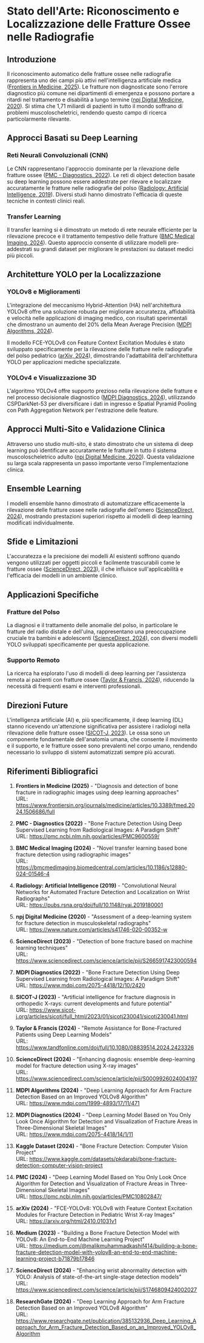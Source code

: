 # Stato dell'Arte: Riconoscimento e Localizzazione delle Fratture Ossee nelle Radiografie

## Introduzione

Il riconoscimento automatico delle fratture ossee nelle radiografie rappresenta uno dei campi più attivi nell'intelligenza artificiale medica ([Frontiers in Medicine, 2025](https://www.frontiersin.org/journals/medicine/articles/10.3389/fmed.2024.1506686/full)). Le fratture non diagnosticate sono l'errore diagnostico più comune nei dipartimenti di emergenza e possono portare a ritardi nel trattamento e disabilità a lungo termine ([npj Digital Medicine, 2020](https://www.nature.com/articles/s41746-020-00352-w)). Si stima che 1,71 miliardi di pazienti in tutto il mondo soffrano di problemi muscoloscheletrici, rendendo questo campo di ricerca particolarmente rilevante.

## Approcci Basati su Deep Learning

### Reti Neurali Convoluzionali (CNN)

Le CNN rappresentano l'approccio dominante per la rilevazione delle fratture ossee ([PMC - Diagnostics, 2022](https://pmc.ncbi.nlm.nih.gov/articles/PMC9600559/)). Le reti di object detection basate su deep learning possono essere addestrate per rilevare e localizzare accuratamente le fratture nelle radiografie del polso ([Radiology: Artificial Intelligence, 2019](https://pubs.rsna.org/doi/full/10.1148/ryai.2019180001)). Diversi studi hanno dimostrato l'efficacia di queste tecniche in contesti clinici reali.

### Transfer Learning

Il transfer learning si è dimostrato un metodo di rete neurale efficiente per la rilevazione precoce e il trattamento tempestivo delle fratture ([BMC Medical Imaging, 2024](https://bmcmedimaging.biomedcentral.com/articles/10.1186/s12880-024-01546-4)). Questo approccio consente di utilizzare modelli pre-addestrati su grandi dataset per migliorare le prestazioni su dataset medici più piccoli.

## Architetture YOLO per la Localizzazione

### YOLOv8 e Miglioramenti

L'integrazione del meccanismo Hybrid-Attention (HA) nell'architettura YOLOv8 offre una soluzione robusta per migliorare accuratezza, affidabilità e velocità nelle applicazioni di imaging medico, con risultati sperimentali che dimostrano un aumento del 20% della Mean Average Precision ([MDPI Algorithms, 2024](https://www.mdpi.com/1999-4893/17/11/471)).

Il modello FCE-YOLOv8 con Feature Context Excitation Modules è stato sviluppato specificamente per la rilevazione delle fratture nelle radiografie del polso pediatrico ([arXiv, 2024](https://arxiv.org/html/2410.01031v1)), dimostrando l'adattabilità dell'architettura YOLO per applicazioni mediche specializzate.

### YOLOv4 e Visualizzazione 3D

L'algoritmo YOLOv4 offre supporto prezioso nella rilevazione delle fratture e nel processo decisionale diagnostico ([MDPI Diagnostics, 2024](https://www.mdpi.com/2075-4418/14/1/11)), utilizzando CSPDarkNet-53 per diversificare i dati in ingresso e Spatial Pyramid Pooling con Path Aggregation Network per l'estrazione delle feature.

## Approcci Multi-Sito e Validazione Clinica

Attraverso uno studio multi-sito, è stato dimostrato che un sistema di deep learning può identificare accuratamente le fratture in tutto il sistema muscoloscheletrico adulto ([npj Digital Medicine, 2020](https://www.nature.com/articles/s41746-020-00352-w)). Questa validazione su larga scala rappresenta un passo importante verso l'implementazione clinica.

## Ensemble Learning

I modelli ensemble hanno dimostrato di automatizzare efficacemente la rilevazione delle fratture ossee nelle radiografie dell'omero ([ScienceDirect, 2024](https://www.sciencedirect.com/science/article/pii/S0009926024004197)), mostrando prestazioni superiori rispetto ai modelli di deep learning modificati individualmente.

## Sfide e Limitazioni

L'accuratezza e la precisione dei modelli AI esistenti soffrono quando vengono utilizzati per oggetti piccoli e facilmente trascurabili come le fratture ossee ([ScienceDirect, 2023](https://www.sciencedirect.com/science/article/pii/S2665917423000594)), il che influisce sull'applicabilità e l'efficacia dei modelli in un ambiente clinico.

## Applicazioni Specifiche

### Fratture del Polso

La diagnosi e il trattamento delle anomalie del polso, in particolare le fratture del radio distale e dell'ulna, rappresentano una preoccupazione cruciale tra bambini e adolescenti ([ScienceDirect, 2024](https://www.sciencedirect.com/science/article/pii/S1746809424002027)), con diversi modelli YOLO sviluppati specificamente per questa applicazione.

### Supporto Remoto

La ricerca ha esplorato l'uso di modelli di deep learning per l'assistenza remota ai pazienti con fratture ossee ([Taylor & Francis, 2024](https://www.tandfonline.com/doi/full/10.1080/08839514.2024.2423326)), riducendo la necessità di frequenti esami e interventi professionali.

## Direzioni Future

L'intelligenza artificiale (AI) e, più specificamente, il deep learning (DL) stanno ricevendo un'attenzione significativa per assistere i radiologi nella rilevazione delle fratture ossee ([SICOT-J, 2023](https://www.sicot-j.org/articles/sicotj/full_html/2023/01/sicotj230041/sicotj230041.html)). Le ossa sono un componente fondamentale dell'anatomia umana, che consente il movimento e il supporto, e le fratture ossee sono prevalenti nel corpo umano, rendendo necessario lo sviluppo di sistemi automatizzati sempre più accurati.

## Riferimenti Bibliografici

1. **Frontiers in Medicine (2025)** - "Diagnosis and detection of bone fracture in radiographic images using deep learning approaches"  
   URL: https://www.frontiersin.org/journals/medicine/articles/10.3389/fmed.2024.1506686/full

2. **PMC - Diagnostics (2022)** - "Bone Fracture Detection Using Deep Supervised Learning from Radiological Images: A Paradigm Shift"  
   URL: https://pmc.ncbi.nlm.nih.gov/articles/PMC9600559/

3. **BMC Medical Imaging (2024)** - "Novel transfer learning based bone fracture detection using radiographic images"  
   URL: https://bmcmedimaging.biomedcentral.com/articles/10.1186/s12880-024-01546-4

4. **Radiology: Artificial Intelligence (2019)** - "Convolutional Neural Networks for Automated Fracture Detection and Localization on Wrist Radiographs"  
   URL: https://pubs.rsna.org/doi/full/10.1148/ryai.2019180001

5. **npj Digital Medicine (2020)** - "Assessment of a deep-learning system for fracture detection in musculoskeletal radiographs"  
   URL: https://www.nature.com/articles/s41746-020-00352-w

6. **ScienceDirect (2023)** - "Detection of bone fracture based on machine learning techniques"  
   URL: https://www.sciencedirect.com/science/article/pii/S2665917423000594

7. **MDPI Diagnostics (2022)** - "Bone Fracture Detection Using Deep Supervised Learning from Radiological Images: A Paradigm Shift"  
   URL: https://www.mdpi.com/2075-4418/12/10/2420

8. **SICOT-J (2023)** - "Artificial intelligence for fracture diagnosis in orthopedic X-rays: current developments and future potential"  
   URL: https://www.sicot-j.org/articles/sicotj/full_html/2023/01/sicotj230041/sicotj230041.html

9. **Taylor & Francis (2024)** - "Remote Assistance for Bone-Fractured Patients using Deep Learning Models"  
   URL: https://www.tandfonline.com/doi/full/10.1080/08839514.2024.2423326

10. **ScienceDirect (2024)** - "Enhancing diagnosis: ensemble deep-learning model for fracture detection using X-ray images"  
    URL: https://www.sciencedirect.com/science/article/pii/S0009926024004197

11. **MDPI Algorithms (2024)** - "Deep Learning Approach for Arm Fracture Detection Based on an Improved YOLOv8 Algorithm"  
    URL: https://www.mdpi.com/1999-4893/17/11/471

12. **MDPI Diagnostics (2024)** - "Deep Learning Model Based on You Only Look Once Algorithm for Detection and Visualization of Fracture Areas in Three-Dimensional Skeletal Images"  
    URL: https://www.mdpi.com/2075-4418/14/1/11

13. **Kaggle Dataset (2024)** - "Bone Fracture Detection: Computer Vision Project"  
    URL: https://www.kaggle.com/datasets/pkdarabi/bone-fracture-detection-computer-vision-project

14. **PMC (2024)** - "Deep Learning Model Based on You Only Look Once Algorithm for Detection and Visualization of Fracture Areas in Three-Dimensional Skeletal Images"  
    URL: https://pmc.ncbi.nlm.nih.gov/articles/PMC10802847/

15. **arXiv (2024)** - "FCE-YOLOv8: YOLOv8 with Feature Context Excitation Modules for Fracture Detection in Pediatric Wrist X-ray Images"  
    URL: https://arxiv.org/html/2410.01031v1

16. **Medium (2023)** - "Building a Bone Fracture Detection Model with YOLOv8: An End-to-End Machine Learning Project"  
    URL: https://medium.com/@malikmuhammadkashif414/building-a-bone-fracture-detection-model-with-yolov8-an-end-to-end-machine-learning-project-b71879b17846

17. **ScienceDirect (2024)** - "Enhancing wrist abnormality detection with YOLO: Analysis of state-of-the-art single-stage detection models"  
    URL: https://www.sciencedirect.com/science/article/pii/S1746809424002027

18. **ResearchGate (2024)** - "Deep Learning Approach for Arm Fracture Detection Based on an Improved YOLOv8 Algorithm"  
    URL: https://www.researchgate.net/publication/385132936_Deep_Learning_Approach_for_Arm_Fracture_Detection_Based_on_an_Improved_YOLOv8_Algorithm